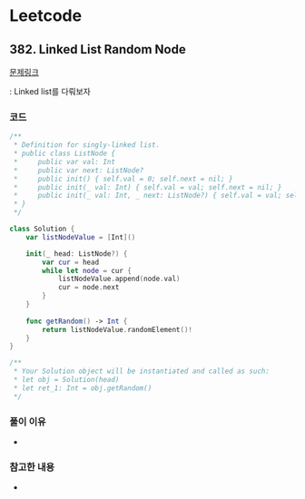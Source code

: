 # Leetcode

## 382. Linked List Random Node


[문제링크](https://leetcode.com/problems/linked-list-random-node/)

: Linked list를 다뤄보자


### 코드

```swift
/**
 * Definition for singly-linked list.
 * public class ListNode {
 *     public var val: Int
 *     public var next: ListNode?
 *     public init() { self.val = 0; self.next = nil; }
 *     public init(_ val: Int) { self.val = val; self.next = nil; }
 *     public init(_ val: Int, _ next: ListNode?) { self.val = val; self.next = next; }
 * }
 */

class Solution {
    var listNodeValue = [Int]()

    init(_ head: ListNode?) {
        var cur = head
        while let node = cur {                
            listNodeValue.append(node.val)
            cur = node.next
        }
    }
    
    func getRandom() -> Int {
        return listNodeValue.randomElement()!
    }
}

/**
 * Your Solution object will be instantiated and called as such:
 * let obj = Solution(head)
 * let ret_1: Int = obj.getRandom()
 */
```

### 풀이 이유
-

### 참고한 내용
- 